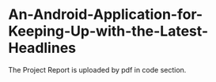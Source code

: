 # An-Android-Application-for-Keeping-Up-with-the-Latest-Headlines
The Project Report is uploaded by pdf in code section.
